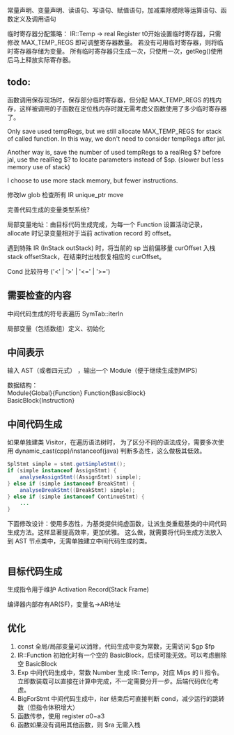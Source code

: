 常量声明、变量声明、读语句、写语句、赋值语句，加减乘除模除等运算语句、函数定义及调用语句

临时寄存器分配策略：
IR::Temp -> real Register
t0开始设置临时寄存器，只需修改 MAX_TEMP_REGS 即可调整寄存器数量。
若没有可用临时寄存器，则将临时寄存器存储为变量。
所有临时寄存器只生成一次，只使用一次，getReg()使用后马上释放实际寄存器。

## todo:

函数调用保存现场时，保存部分临时寄存器，但分配 MAX_TEMP_REGS 的栈内存，这样被调用的子函数在定位栈内存时就无需考虑父函数使用了多少临时寄存器了。

Only save used tempRegs, but we still allocate MAX_TEMP_REGS for stack of called function.
In this way, we don't need to consider tempRegs after jal.

Another way is, save the number of used tempRegs to a realReg $? before jal,
use the realReg $? to locate parameters instead of $sp. (slower but less memory use of stack)

I choose to use more stack memory, but fewer instructions.

修改lw glob
检查所有 IR unique_ptr move

完善代码生成的变量类型系统?

局部变量地址：由目标代码生成完成，为每一个 Function 设置活动记录，
allocate 时记录变量相对于当前 activation record 的 offset。

遇到特殊 IR (InStack outStack) 时，将当前的 sp 当前偏移量 curOffset 入栈 stack<int> offsetStack，在结束时出栈恢复相应的
curOffset。

Cond 比较符号 ('<' | '>' | '<=' | '>=')

## 需要检查的内容

中间代码生成的符号表遍历 SymTab::iterIn

局部变量（包括数组）定义、初始化

## 中间表示

输入 AST（或者四元式） ，输出一个 Module（便于继续生成到MIPS）

数据结构：  
Module{Global}{Function}
Function{BasicBlock}  
BasicBlock{Instruction}

## 中间代码生成

如果单独建类 Visitor，在遍历语法树时，
为了区分不同的语法成分，需要多次使用 dynamic_cast(cpp)/instanceof(java) 判断多态性，这么做极其低效。

```java
SplStmt simple = stmt.getSimpleStmt();
if (simple instanceof AssignStmt) {
    analyseAssignStmt((AssignStmt) simple);
} else if (simple instanceof BreakStmt) {
    analyseBreakStmt((BreakStmt) simple);
} else if (simple instanceof ContinueStmt) {
    ...
}
```

下面修改设计：使用多态性，为基类提供纯虚函数，让派生类重载基类的中间代码生成方法。这样显著提高效率，更加优雅。
这么做，就需要将代码生成方法放入到 AST 节点类中，无需单独建立中间代码生成的类。

```c++

```

## 目标代码生成

生成指令用于维护 Activation Record(Stack Frame)

编译器内部存有AR(SF)，变量名->AR地址

## 优化

1. const 全局/局部变量可以消除，代码生成中变为常数，无需访问 $gp $fp
2. IR::Function 初始化时有一个空的 BasicBlock，后续可能无效。可以考虑删除空 BasicBlock
3. Exp 中间代码生成中，常数 Number 生成 IR::Temp，对应 Mips 的 li 指令。立即数装载可以直接在计算中完成，不一定需要分开一步。后端代码优化考虑。
4. BigForStmt 中间代码生成中，iter 结束后可直接判断 cond，减少运行的跳转数（但指令体积增大）
5. 函数传参，使用 register $a0-$a3
6. 函数如果没有调用其他函数，则 $ra 无需入栈